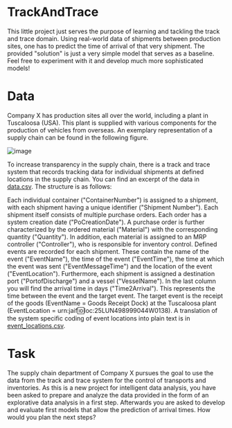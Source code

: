# TrackAndTrace

This little project just serves the purpose of learning and tackling the track and trace domain. Using real-world data of shipments between production sites, one has to predict the time of arrival of that very shipment. The provided "solution" is just a very simple model that serves as a baseline. Feel free to experiment with it and develop much more sophisticated models!

# Data

Company X has production sites all over the world, including a plant in Tuscaloosa (USA). This
plant is supplied with various components for the production of vehicles from overseas. An
exemplary representation of a supply chain can be found in the following figure.

![image](https://user-images.githubusercontent.com/64975055/202519665-df266601-041c-4fe6-9087-a8d9ca67b604.png)

To increase transparency in the supply chain, there is a track and trace system that records
tracking data for individual shipments at defined locations in the supply chain. You can find an
excerpt of the data in [data.csv](https://github.com/Ben93kie/TrackAndTrace/files/10034247/data.csv). The structure is as follows:

Each individual container ("ContainerNumber") is assigned to a shipment, with each shipment
having a unique identifier ("Shipment Number"). Each shipment itself consists of multiple purchase
orders. Each order has a system creation date ("PoCreationDate"). A purchase order is further
characterized by the ordered material ("Material") with the corresponding quantity ("Quantity"). In
addition, each material is assigned to an MRP controller ("Controller"), who is responsible for
inventory control. Defined events are recorded for each shipment. These contain the name of the
event ("EventName"), the time of the event ("EventTime"), the time at which the event was sent
("EventMessageTime") and the location of the event ("EventLocation"). Furthermore, each
shipment is assigned a destination port ("PortofDischarge") and a vessel ("VesselName"). In the
last column you will find the arrival time in days ("Time2Arrival"). This represents the time
between the event and the target event. The target event is the receipt of the goods (EventName
= Goods Receipt Dock) at the Tuscaloosa plant (EventLocation =
urn:jaif:id:loc:25LUN498999044W0138). A translation of the system specific coding of event
locations into plain text is in [event_locations.csv](https://github.com/Ben93kie/TrackAndTrace/files/10034251/event_locations.csv).

# Task

The supply chain department of Company X pursues the goal to use the data from the track and
trace system for the control of transports and inventories. As this is a new project for intelligent
data analysis, you have been asked to prepare and analyze the data provided in the form of an
explorative data analysis in a first step. Afterwards you are asked to develop and evaluate first
models that allow the prediction of arrival times. How would you plan the next steps?

